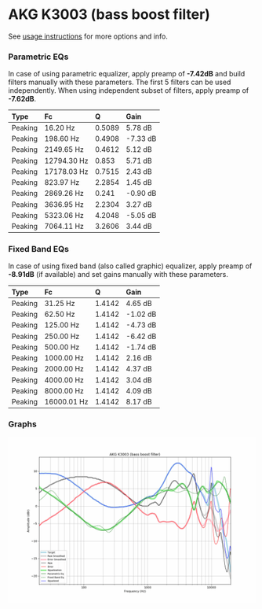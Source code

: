 # AKG K3003 (bass boost filter)
See [usage instructions](https://github.com/jaakkopasanen/AutoEq#usage) for more options and info.

### Parametric EQs
In case of using parametric equalizer, apply preamp of **-7.42dB** and build filters manually
with these parameters. The first 5 filters can be used independently.
When using independent subset of filters, apply preamp of **-7.62dB**.

| Type    | Fc          |      Q | Gain     |
|:--------|:------------|:-------|:---------|
| Peaking | 16.20 Hz    | 0.5089 | 5.78 dB  |
| Peaking | 198.60 Hz   | 0.4908 | -7.33 dB |
| Peaking | 2149.65 Hz  | 0.4612 | 5.12 dB  |
| Peaking | 12794.30 Hz | 0.853  | 5.71 dB  |
| Peaking | 17178.03 Hz | 0.7515 | 2.43 dB  |
| Peaking | 823.97 Hz   | 2.2854 | 1.45 dB  |
| Peaking | 2869.26 Hz  | 0.241  | -0.90 dB |
| Peaking | 3636.95 Hz  | 2.2304 | 3.27 dB  |
| Peaking | 5323.06 Hz  | 4.2048 | -5.05 dB |
| Peaking | 7064.11 Hz  | 3.2606 | 3.44 dB  |

### Fixed Band EQs
In case of using fixed band (also called graphic) equalizer, apply preamp of **-8.91dB**
(if available) and set gains manually with these parameters.

| Type    | Fc          |      Q | Gain     |
|:--------|:------------|:-------|:---------|
| Peaking | 31.25 Hz    | 1.4142 | 4.65 dB  |
| Peaking | 62.50 Hz    | 1.4142 | -1.02 dB |
| Peaking | 125.00 Hz   | 1.4142 | -4.73 dB |
| Peaking | 250.00 Hz   | 1.4142 | -6.42 dB |
| Peaking | 500.00 Hz   | 1.4142 | -1.74 dB |
| Peaking | 1000.00 Hz  | 1.4142 | 2.16 dB  |
| Peaking | 2000.00 Hz  | 1.4142 | 4.37 dB  |
| Peaking | 4000.00 Hz  | 1.4142 | 3.04 dB  |
| Peaking | 8000.00 Hz  | 1.4142 | 4.09 dB  |
| Peaking | 16000.01 Hz | 1.4142 | 8.17 dB  |

### Graphs
![](./AKG%20K3003%20(bass%20boost%20filter).png)